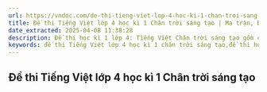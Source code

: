 ```yaml
---
url: https://vndoc.com/de-thi-tieng-viet-lop-4-hoc-ki-1-chan-troi-sang-tao
title: Đề thi Tiếng Việt lớp 4 học kì 1 Chân trời sáng tạo | Ma trận, Đề thi, Hướng dẫn chấm
date_extracted: 2025-04-08 11:38:28
description: Đề thi học kì 1 lớp 4: Tiếng Việt Chân trời sáng tạo gồm các ma trận, đề thi và hướng dẫn chấm bám sát theo Thông tư 27, độc quyền chỉ có trên VnDoc.
keywords: đề thi Tiếng Việt lớp 4 học kì 1 chân trời sáng tạo,đề thi học kì 1 lớp 4,Đề thi Tiếng Việt lớp 4 học kì 1,đề thi học kì 1 lớp 4 chân trời sáng tạo,đề thi tiếng việt lớp 4 kì 1,đề thi học kì 1 tiếng việt lớp 4
---
```


## **Đề thi Tiếng Việt lớp 4 học kì 1 Chân trời sáng tạo**
